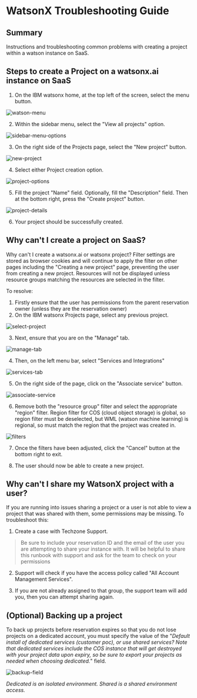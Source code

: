 # WatsonX Troubleshooting Guide

## Summary
Instructions and troubleshooting common problems with creating a project within a watson instance on SaaS.

## Steps to create a Project on a watsonx.ai instance on SaaS

1. On the IBM watsonx home, at the top left of the screen, select the menu button.

![watson-menu](https://github.com/IBM/itz-support-public/blob/cbb2db54636f6ce44aaf2a87f37ea9d05c2c05d6/IBM-Technology-Zone/IBM-Technology-Zone-Runbooks/Images/watson-menu.png)

2. Within the sidebar menu, select the "View all projects" option.

![sidebar-menu-options](https://github.com/IBM/itz-support-public/blob/cbb2db54636f6ce44aaf2a87f37ea9d05c2c05d6/IBM-Technology-Zone/IBM-Technology-Zone-Runbooks/Images/watson-sidebar-menu-options.png)

3. On the right side of the Projects page, select the "New project" button.

![new-project](https://github.com/IBM/itz-support-public/blob/cbb2db54636f6ce44aaf2a87f37ea9d05c2c05d6/IBM-Technology-Zone/IBM-Technology-Zone-Runbooks/Images/watson-new-project.png)

4. Select either Project creation option. 

![project-options](https://github.com/IBM/itz-support-public/blob/cbb2db54636f6ce44aaf2a87f37ea9d05c2c05d6/IBM-Technology-Zone/IBM-Technology-Zone-Runbooks/Images/watson-project-options.png)

5. Fill the project "Name" field. Optionally, fill the "Description" field. Then at the bottom right, press the "Create project" button.

![project-details](https://github.com/IBM/itz-support-public/blob/cbb2db54636f6ce44aaf2a87f37ea9d05c2c05d6/IBM-Technology-Zone/IBM-Technology-Zone-Runbooks/Images/watson-project-details.png)

6. Your project should be successfully created.

## Why can't I create a project on SaaS?
Why can't I create a watsonx.ai or watsonx project? Filter settings are stored as browser cookies and will continue to apply the filter on other pages including the "Creating a new project" page, preventing the user from creating a new project. Resources will not be displayed unless resource groups matching the resources are selected in the filter.

To resolve:
1. Firstly ensure that the user has permissions from the parent reservation owner (unless they are the reservation owner)
2. On the IBM watsonx Projects page, select any previous project.

![select-project](https://github.com/IBM/itz-support-public/blob/cbb2db54636f6ce44aaf2a87f37ea9d05c2c05d6/IBM-Technology-Zone/IBM-Technology-Zone-Runbooks/Images/watson-select-project.png)

3. Next, ensure that you are on the "Manage" tab.

![manage-tab](https://github.com/IBM/itz-support-public/blob/cbb2db54636f6ce44aaf2a87f37ea9d05c2c05d6/IBM-Technology-Zone/IBM-Technology-Zone-Runbooks/Images/watson-manage-tab.png)

4. Then, on the left menu bar, select "Services and Integrations"

![services-tab](https://github.com/IBM/itz-support-public/blob/cbb2db54636f6ce44aaf2a87f37ea9d05c2c05d6/IBM-Technology-Zone/IBM-Technology-Zone-Runbooks/Images/watson-services-tab.png)

5. On the right side of the page, click on the "Associate service" button.

![associate-service](https://github.com/IBM/itz-support-public/blob/cbb2db54636f6ce44aaf2a87f37ea9d05c2c05d6/IBM-Technology-Zone/IBM-Technology-Zone-Runbooks/Images/watson-associate-service.png)

6. Remove both the "resource group" filter and select the appropriate "region" filter. Region filter for COS (cloud object storage) is global, so region filter must be deselected, but WML (watson machine learning) is regional, so must match the region that the project was created in.

![filters](https://github.com/IBM/itz-support-public/blob/cbb2db54636f6ce44aaf2a87f37ea9d05c2c05d6/IBM-Technology-Zone/IBM-Technology-Zone-Runbooks/Images/watson-filters.png)

7. Once the filters have been adjusted, click the "Cancel" button at the bottom right to exit.

8. The user should now be able to create a new project.

## Why can't I share my WatsonX project with a user?

If you are running into issues sharing a project or a user is not able to view a project that was shared with them, some permissions may be missing. To troubleshoot this:

1. Create a case with Techzone Support.

> Be sure to include your reservation ID and the email of the user you are attempting to share your instance with. It will be helpful to share this runbook with support and ask for the team to check on your permissions

2. Support will check if you have the access policy called "All Account Management Services".

3. If you are not already assigned to that group, the support team will add you, then you can attempt sharing again.

## (Optional) Backing up a project
To back up projects before reservation expires so that you do not lose projects on a dedicated account, you must specify the value of the "_Default install of dedicated services (customer poc), or use shared services? Note that dedicated services include the COS instance that will get destroyed
with your project data upon expiry, so be sure to export your projects as needed when choosing dedicated._" field.

![backup-field](https://github.com/IBM/itz-support-public/blob/52c7807676a1394d1474c90bf6ad8bae0974b0b9/IBM-Technology-Zone/IBM-Technology-Zone-Runbooks/Images/watson-backup-field.png)

_Dedicated is an isolated environment. Shared is a shared environment access._

